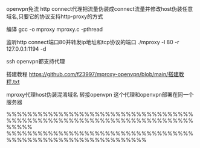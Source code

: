 
openvpn免流
http connect代理把流量伪装成connect流量并修改host伪装任意域名,只要它的协议支持http-proxy的方式

编译
gcc -o mproxy mproxy.c -pthread

监听http connect端口80并转发ip地址和tcp协议的端口
./mproxy -l 80 -r 127.0.0.1:1194 -d

ssh openvpn都支持代理


搭建教程
https://github.com/f23997/mproxy-openvpn/blob/main/搭建教程.txt


mproxy代理host伪装混淆域名 转接openvpn
这个代理和openvpn部署在同一个服务器












%%%%%%%%%%%%%%%%%%%%%%%%%%%%%%%%%%%%%%%%%%%%%%%%%%%%%%%%%%%%%%%%%%%%%%%%%%%%%         %%%%%%%%%%%%%%%%%%%%%%%%%%%%%%%%%%%%%%%%%%%%%%%%%%%%%%%%%%%%%%%


